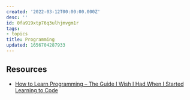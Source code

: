```yaml
---
created: '2022-03-12T00:00:00.000Z'
desc: ''
id: 0fa919xtp76q3ulhjmvgm1r
tags:
- topics
title: Programming
updated: 1656704287933
---
```

   
## Resources   
   
   
- [How to Learn Programming – The Guide I Wish I Had When I Started Learning to Code](https://www.freecodecamp.org/news/how-to-learn-programming/)